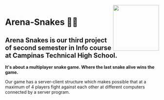 <img src=https://universoretro.com.br/wp-content/uploads/2021/03/snake.jpg align=right height=150px>
<h1> Arena-Snakes 🐍👑 </h1>
<div id='Introduction'>
<h2>Arena Snakes is our third project of second semester in Info course at Campinas Technical High School.</h2>
</div>
<div id='content'>
<p><strong>It's about a multiplayer snake game. Where the last snake alive wins the game.</strong></p>
<p>Our game has a server-client structure which makes possible that at a maximum of 4 players fight against each other
at different computers connected by a server program.</p>
</div>
